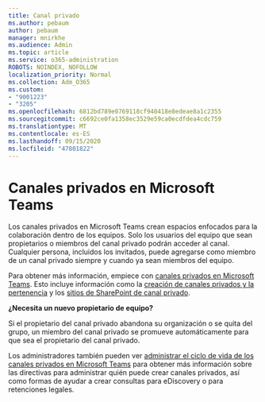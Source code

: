 ```yaml
---
title: Canal privado
ms.author: pebaum
author: pebaum
manager: mnirkhe
ms.audience: Admin
ms.topic: article
ms.service: o365-administration
ROBOTS: NOINDEX, NOFOLLOW
localization_priority: Normal
ms.collection: Adm_O365
ms.custom:
- "9001223"
- "3205"
ms.openlocfilehash: 6812bd789e0769118cf940418e8edeae8a1c2355
ms.sourcegitcommit: c6692ce0fa1358ec3529e59ca0ecdfdea4cdc759
ms.translationtype: MT
ms.contentlocale: es-ES
ms.lasthandoff: 09/15/2020
ms.locfileid: "47801822"
---
```

# <a name="private-channels-in-microsoft-teams"></a>Canales privados en Microsoft Teams

Los canales privados en Microsoft Teams crean espacios enfocados para la colaboración dentro de los equipos. Solo los usuarios del equipo que sean propietarios o miembros del canal privado podrán acceder al canal. Cualquier persona, incluidos los invitados, puede agregarse como miembro de un canal privado siempre y cuando ya sean miembros del equipo.

Para obtener más información, empiece con [canales privados en Microsoft Teams](https://docs.microsoft.com/MicrosoftTeams/private-channels). Esto incluye información como la [creación de canales privados y la pertenencia](https://docs.microsoft.com/MicrosoftTeams/private-channels#private-channel-creation-and-membership) y los [sitios de SharePoint de canal privado](https://docs.microsoft.com/MicrosoftTeams/private-channels#private-channel-sharepoint-sites).

**¿Necesita un nuevo propietario de equipo?**

Si el propietario del canal privado abandona su organización o se quita del grupo, un miembro del canal privado se promueve automáticamente para que sea el propietario del canal privado.

Los administradores también pueden ver [administrar el ciclo de vida de los canales privados en Microsoft Teams](https://docs.microsoft.com/MicrosoftTeams/private-channels-life-cycle-management) para obtener más información sobre las directivas para administrar quién puede crear canales privados, así como formas de ayudar a crear consultas para eDiscovery o para retenciones legales.
